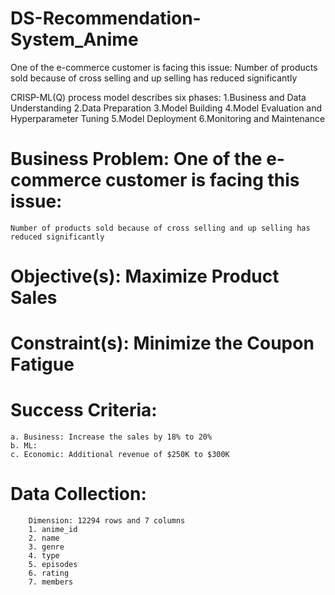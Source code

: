 # DS-Recommendation-System_Anime
One of the e-commerce customer is facing this issue: Number of products sold because of cross selling and up selling has reduced significantly

CRISP-ML(Q) process model describes six phases:
  1.Business and Data Understanding
  2.Data Preparation
  3.Model Building
  4.Model Evaluation and Hyperparameter Tuning
  5.Model Deployment
  6.Monitoring and Maintenance

# Business Problem: One of the e-commerce customer is facing this issue: 
    Number of products sold because of cross selling and up selling has reduced significantly

# Objective(s): Maximize Product Sales
# Constraint(s): Minimize the Coupon Fatigue

# Success Criteria:
    a. Business: Increase the sales by 18% to 20%
    b. ML: 
    c. Economic: Additional revenue of $250K to $300K
    
 #  Data Collection: 
        Dimension: 12294 rows and 7 columns
        1. anime_id
        2. name
        3. genre
        4. type
        5. episodes
        6. rating
        7. members

